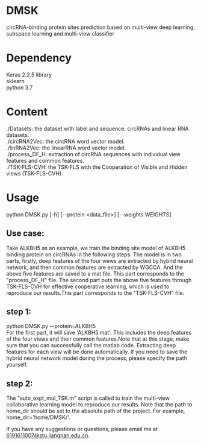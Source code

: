 # DMSK
circRNA-binding protein sites prediction based on multi-view deep learning, subspace learning and multi-view classifier


# Dependency 
Keras 2.2.5 library  
sklearn  
python 3.7  


# Content 
./Datasets: the dataset with label and sequence. circRNAs and linear RNA datasets.  
./circRNA2Vec: the circRNA word vector model.  
./linRNA2Vec: the linearRNA word vector model.   
./process_DF_H: extraction of circRNA sequences with individual view features and common features.  
./TSK-FLS-CVH: the TSK-FLS with the Cooperation of Visible and Hidden views (TSK-FLS-CVH).   

# Usage
python DMSK.py [-h] [--protein <data_file>] [--weights WEIGHTS]


## Use case:
Take ALKBH5 as an example, we train the binding site model of ALKBH5 binding protein on circRNAs in the following steps. The model is in two parts, firstly, deep features of the four views are extracted by hybrid neural network, and then common features are extracted by WGCCA. And the above five features are saved to a mat file. This part corresponds to the "process_DF_H" file.
The second part puts the above five features through TSK-FLS-CVH for effective cooperative learning, which is used to reproduce our results.This part corresponds to the "TSK-FLS-CVH" file.

## step 1:
python DMSK.py --protein=ALKBH5  
For the first part, it will save 'ALKBH5.mat'. This includes the deep features of the four views and their common features.Note that at this stage, make sure that you can successfully call the matlab code.
Extracting deep features for each view will be done automatically. If you need to save the hybrid neural network model during the process, please specify the path yourself.
## step 2:
The "auto_expt_mul_TSK.m" script is called to train the multi-view collaborative learning model to reproduce our results.
Note that the path to home_dir should be set to the absolute path of the project. For example, home_dir='home/DMSK/'.

 If you have any suggestions or questions, please email me at 6191611007@stu.jiangnan.edu.cn.

